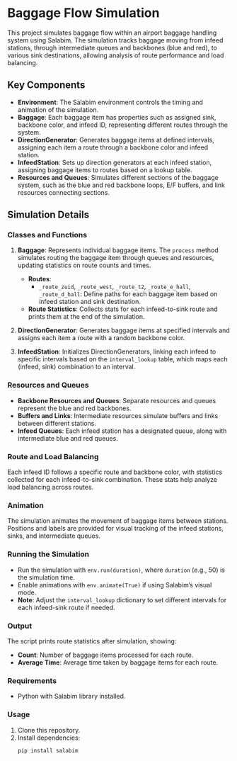 # Baggage Flow Simulation

This project simulates baggage flow within an airport baggage handling system using Salabim. The simulation tracks baggage moving from infeed stations, through intermediate queues and backbones (blue and red), to various sink destinations, allowing analysis of route performance and load balancing.

## Key Components

- **Environment**: The Salabim environment controls the timing and animation of the simulation.
- **Baggage**: Each baggage item has properties such as assigned sink, backbone color, and infeed ID, representing different routes through the system.
- **DirectionGenerator**: Generates baggage items at defined intervals, assigning each item a route through a backbone color and infeed station.
- **InfeedStation**: Sets up direction generators at each infeed station, assigning baggage items to routes based on a lookup table.
- **Resources and Queues**: Simulates different sections of the baggage system, such as the blue and red backbone loops, E/F buffers, and link resources connecting sections.

## Simulation Details

### Classes and Functions

1. **Baggage**: Represents individual baggage items. The `process` method simulates routing the baggage item through queues and resources, updating statistics on route counts and times.
   - **Routes**:
     - `_route_zuid`, `_route_west`, `_route_t2`, `_route_e_hall`, `_route_d_hall`: Define paths for each baggage item based on infeed station and sink destination.
   - **Route Statistics**: Collects stats for each infeed-to-sink route and prints them at the end of the simulation.

2. **DirectionGenerator**: Generates baggage items at specified intervals and assigns each item a route with a random backbone color.

3. **InfeedStation**: Initializes DirectionGenerators, linking each infeed to specific intervals based on the `interval_lookup` table, which maps each (infeed, sink) combination to an interval.

### Resources and Queues

- **Backbone Resources and Queues**: Separate resources and queues represent the blue and red backbones.
- **Buffers and Links**: Intermediate resources simulate buffers and links between different stations.
- **Infeed Queues**: Each infeed station has a designated queue, along with intermediate blue and red queues.

### Route and Load Balancing

Each infeed ID follows a specific route and backbone color, with statistics collected for each infeed-to-sink combination. These stats help analyze load balancing across routes.

### Animation

The simulation animates the movement of baggage items between stations. Positions and labels are provided for visual tracking of the infeed stations, sinks, and intermediate queues.

### Running the Simulation

- Run the simulation with `env.run(duration)`, where `duration` (e.g., 50) is the simulation time.
- Enable animations with `env.animate(True)` if using Salabim’s visual mode.
- **Note**: Adjust the `interval_lookup` dictionary to set different intervals for each infeed-sink route if needed.

### Output

The script prints route statistics after simulation, showing:
- **Count**: Number of baggage items processed for each route.
- **Average Time**: Average time taken by baggage items for each route.

### Requirements

- Python with Salabim library installed.

### Usage

1. Clone this repository.
2. Install dependencies:
   ```bash
   pip install salabim
